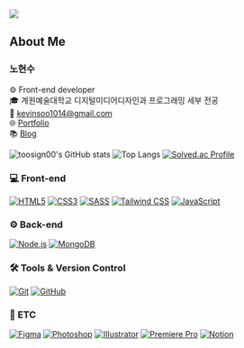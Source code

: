 <img src="https://capsule-render.vercel.app/api?type=waving&color=gradient&height=300&section=header&text=Hi%20There%20👋&fontSize=50&fontAlign=50&fontAlignY=50" /> 
<!-- 메인 배너 -->

## About Me <!-- h3 -->

### 노현수
⚙️ Front-end developer  
🎓 계원예술대학교 디지털미디어디자인과 프로그래밍 세부 전공  
📧 [kevinsoo1014@gmail.com](mailto:kevinsoo1014@gmail.com)  
🌐 [Portfolio](https://toosign.kr)  
📚 [Blog](https://velog.io/@toosign00)

![toosign00's GitHub stats](https://github-readme-stats.vercel.app/api?username=toosign00&theme=github_dark&show_icons=true)
![Top Langs](https://github-readme-stats.vercel.app/api/top-langs/?username=toosign00&layout=compact&theme=dark)
[![Solved.ac Profile](http://mazassumnida.wtf/api/generate_badge?boj=kevinsoo10)](https://solved.ac/kevinsoo10)

### 💻 Front-end <!-- h2 -->

[![HTML5](https://img.shields.io/badge/HTML5-E34F26?style=for-the-badge&logo=html5&logoColor=white)](https://html.spec.whatwg.org/)
[![CSS3](https://img.shields.io/badge/CSS3-1572B6?style=for-the-badge&logo=css3&logoColor=white)](https://www.w3.org/Style/CSS/)
[![SASS](https://img.shields.io/badge/Sass-CC6699?style=for-the-badge&logo=sass&logoColor=white)](https://sass-lang.com)
[![Tailwind CSS](https://img.shields.io/badge/Tailwind_CSS-38B2AC?style=for-the-badge&logo=tailwind-css&logoColor=white)](https://tailwindcss.com)
[![JavaScript](https://img.shields.io/badge/JavaScript-F7DF1E?style=for-the-badge&logo=javascript&logoColor=black)](https://developer.mozilla.org/en-US/docs/Web/JavaScript)

### ⚙️ Back-end <!-- h2 -->
[![Node.js](https://img.shields.io/badge/Node.js-339933?style=for-the-badge&logo=node.js&logoColor=white)](https://nodejs.org/)
[![MongoDB](https://img.shields.io/badge/MongoDB-47A248?style=for-the-badge&logo=mongodb&logoColor=white)](https://www.mongodb.com/)


### 🛠️ Tools & Version Control <!-- h2 -->
[![Git](https://img.shields.io/badge/Git-F05032?style=for-the-badge&logo=git&logoColor=white)](https://git-scm.com/)
[![GitHub](https://img.shields.io/badge/GitHub-181717?style=for-the-badge&logo=github&logoColor=white)](https://github.com/)

### &#127912; ETC <!-- h2 -->

[![Figma](https://img.shields.io/badge/Figma-F24E1E?style=for-the-badge&logo=figma&logoColor=white)](https://www.figma.com/)
[![Photoshop](https://img.shields.io/badge/Photoshop-31A8FF?style=for-the-badge&logo=adobe-photoshop&logoColor=white)](https://www.adobe.com/products/photoshop.html)
[![Illustrator](https://img.shields.io/badge/Illustrator-FF9A00?style=for-the-badge&logo=adobe-illustrator&logoColor=white)](https://www.adobe.com/products/illustrator.html)
[![Premiere Pro](https://img.shields.io/badge/Premiere_Pro-9999FF?style=for-the-badge&logo=adobe-premiere-pro&logoColor=white)](https://www.adobe.com/products/premiere.html)
[![Notion](https://img.shields.io/badge/Notion-000000?style=for-the-badge&logo=notion&logoColor=white)](https://www.notion.so)




